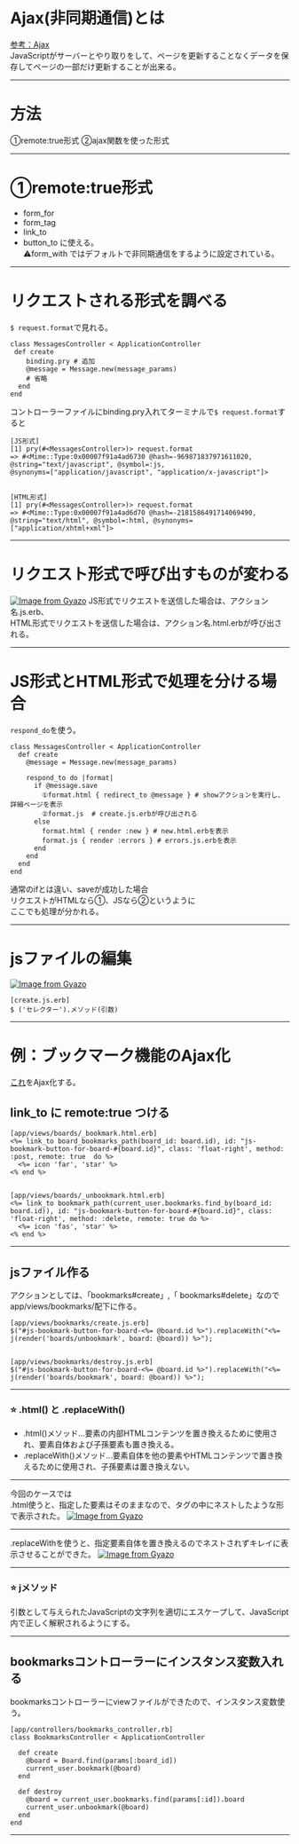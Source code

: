 # Ajax(非同期通信)とは
[参考：Ajax](https://wa3.i-3-i.info/word12672.html)    
JavaScriptがサーバーとやり取りをして、ページを更新することなくデータを保存してページの一部だけ更新することが出来る。
***

# 方法
①remote:true形式
②ajax関数を使った形式
***

# ①remote:true形式
- form_for
- form_tag
- link_to
- button_to
に使える。    
⚠️form_with ではデフォルトで非同期通信をするように設定されている。
***

# リクエストされる形式を調べる
`$ request.format`で見れる。
~~~
class MessagesController < ApplicationController
 def create
    binding.pry # 追加
    @message = Message.new(message_params)
    # 省略
  end
end
~~~
コントローラーファイルにbinding.pry入れてターミナルで`$ request.format`すると
~~~
[JS形式]
[1] pry(#<MessagesController>)> request.format
=> #<Mime::Type:0x00007f91a4ad6730 @hash=-969871837971611020, 
@string="text/javascript", @symbol=:js,
@synonyms=["application/javascript", "application/x-javascript"]>


[HTML形式]
[1] pry(#<MessagesController>)> request.format
=> #<Mime::Type:0x00007f91a4ad6d70 @hash=-2181586491714069490, 
@string="text/html", @symbol=:html, @synonyms=["application/xhtml+xml"]>
~~~
***

# リクエスト形式で呼び出すものが変わる
[![Image from Gyazo](https://i.gyazo.com/f85e0b8787b095dfc162f866e0c2d310.png)](https://gyazo.com/f85e0b8787b095dfc162f866e0c2d310)
JS形式でリクエストを送信した場合は、アクション名.js.erb、    
HTML形式でリクエストを送信した場合は、アクション名.html.erbが呼び出される。
***

# JS形式とHTML形式で処理を分ける場合
`respond_do`を使う。  
~~~
class MessagesController < ApplicationController
  def create
    @message = Message.new(message_params)

    respond_to do |format|
      if @message.save
        ①format.html { redirect_to @message } # showアクションを実行し、詳細ページを表示
        ②format.js  # create.js.erbが呼び出される
      else
        format.html { render :new } # new.html.erbを表示
        format.js { render :errors } # errors.js.erbを表示
      end
    end
  end
end
~~~
通常のifとは違い、saveが成功した場合   
リクエストがHTMLなら①、JSなら②というように   
ここでも処理が分かれる。
***

# jsファイルの編集
[![Image from Gyazo](https://i.gyazo.com/aa9bca2a7cee71f7b67b73c847fbe763.png)](https://gyazo.com/aa9bca2a7cee71f7b67b73c847fbe763)
~~~
[create.js.erb]
$ ('セレクター').メソッド(引数)
~~~
***

# 例：ブックマーク機能のAjax化
[これ](https://github.com/Tarara33/TIL/blob/main/Rails/%E6%A9%9F%E8%83%BD/%E3%83%96%E3%83%83%E3%82%AF%E3%83%9E%E3%83%BC%E3%82%AF.md)をAjax化する。  

## link_to に remote:true つける
~~~
[app/views/boards/_bookmark.html.erb]
<%= link_to board_bookmarks_path(board_id: board.id), id: "js-bookmark-button-for-board-#{board.id}", class: 'float-right', method: :post, remote: true  do %>
  <%= icon 'far', 'star' %>
<% end %>


[app/views/boards/_unbookmark.html.erb]
<%= link_to bookmark_path(current_user.bookmarks.find_by(board_id: board.id)), id: "js-bookmark-button-for-board-#{board.id}", class: 'float-right', method: :delete, remote: true do %>
  <%= icon 'fas', 'star' %>
<% end %>
~~~
***

## jsファイル作る
アクションとしては、「bookmarks#create」,「 bookmarks#delete」なので   
app/views/bookmarks/配下に作る。
~~~
[app/views/bookmarks/create.js.erb]
$("#js-bookmark-button-for-board-<%= @board.id %>").replaceWith("<%= j(render('boards/unbookmark', board: @board)) %>");


[app/views/bookmarks/destroy.js.erb]
$("#js-bookmark-button-for-board-<%= @board.id %>").replaceWith("<%= j(render('boards/bookmark', board: @board)) %>");
~~~
***

### ⭐️ .html() と .replaceWith()
- .html()メソッド...要素の内部HTMLコンテンツを置き換えるために使用され、要素自体および子孫要素も置き換える。
- .replaceWith()メソッド...要素自体を他の要素やHTMLコンテンツで置き換えるために使用され、子孫要素は置き換えない。
***
今回のケースでは  
.html使うと、指定した要素はそのままなので、<a>タグの中にネストしたような形で表示された。
[![Image from Gyazo](https://i.gyazo.com/94cc5e1960a09f73d9932441eae3be18.png)](https://gyazo.com/94cc5e1960a09f73d9932441eae3be18)
***
.replaceWithを使うと、指定要素自体を置き換えるのでネストされずキレイに表示させることができた。
[![Image from Gyazo](https://i.gyazo.com/04595ce1082c11e06094d63635631e16.png)](https://gyazo.com/04595ce1082c11e06094d63635631e16)
***

### ⭐️ jメソッド
引数として与えられたJavaScriptの文字列を適切にエスケープして、JavaScript内で正しく解釈されるようにする。  
***

## bookmarksコントローラーにインスタンス変数入れる
bookmarksコントローラーにviewファイルができたので、インスタンス変数使う。
~~~
[app/controllers/bookmarks_controller.rb]
class BookmarksController < ApplicationController

  def create
    @board = Board.find(params[:board_id])
    current_user.bookmark(@board)
  end

  def destroy
    @board = current_user.bookmarks.find(params[:id]).board
    current_user.unbookmark(@board)
  end
end
~~~
***


